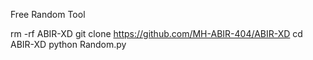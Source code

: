 Free Random Tool 

rm -rf ABIR-XD
git clone https://github.com/MH-ABIR-404/ABIR-XD
cd ABIR-XD
python Random.py
